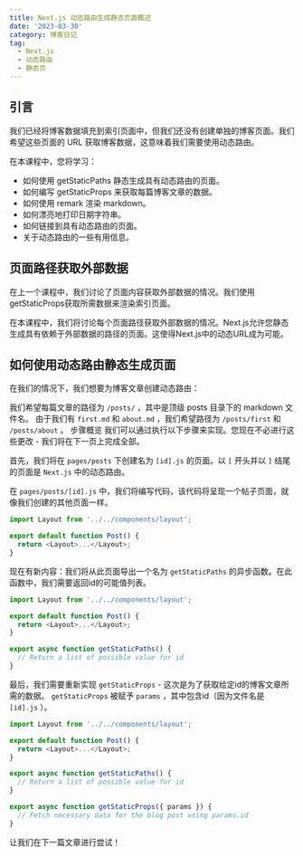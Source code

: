 ```yaml
---
title: Next.js 动态路由生成静态页面概述
date: '2023-03-30'
category: 博客日记
tag:
  - Next.js
  - 动态路由
  - 静态页
---
```


## 引言

我们已经将博客数据填充到索引页面中，但我们还没有创建单独的博客页面。我们希望这些页面的 URL 获取博客数据，这意味着我们需要使用动态路由。

在本课程中，您将学习：

- 如何使用 getStaticPaths 静态生成具有动态路由的页面。
- 如何编写 getStaticProps 来获取每篇博客文章的数据。
- 如何使用 remark 渲染 markdown。
- 如何漂亮地打印日期字符串。
- 如何链接到具有动态路由的页面。
- 关于动态路由的一些有用信息。

## 页面路径获取外部数据

在上一个课程中，我们讨论了页面内容获取外部数据的情况。我们使用getStaticProps获取所需数据来渲染索引页面。

在本课程中，我们将讨论每个页面路径获取外部数据的情况。Next.js允许您静态生成具有依赖于外部数据的路径的页面。这使得Next.js中的动态URL成为可能。

## 如何使用动态路由静态生成页面

在我们的情况下，我们想要为博客文章创建动态路由：

我们希望每篇文章的路径为 `/posts/` ，其中是顶级 posts 目录下的 markdown 文件名。 由于我们有 `first.md` 和 `about.md` ，我们希望路径为 `/posts/first` 和 `/posts/about` 。 步骤概览 我们可以通过执行以下步骤来实现。您现在不必进行这些更改 - 我们将在下一页上完成全部。

首先，我们将在 `pages/posts` 下创建名为 `[id].js` 的页面。以 `[` 开头并以 `]` 结尾的页面是 `Next.js` 中的动态路由。

在 `pages/posts/[id].js` 中，我们将编写代码，该代码将呈现一个帖子页面，就像我们创建的其他页面一样。

```js
import Layout from '../../components/layout';

export default function Post() {
  return <Layout>...</Layout>;
}
```

现在有新内容：我们将从此页面导出一个名为 `getStaticPaths` 的异步函数。在此函数中，我们需要返回id的可能值列表。

```js
import Layout from '../../components/layout';

export default function Post() {
  return <Layout>...</Layout>;
}

export async function getStaticPaths() {
  // Return a list of possible value for id
}
```

最后，我们需要重新实现 `getStaticProps` - 这次是为了获取给定id的博客文章所需的数据。 `getStaticProps` 被赋予 `params` ，其中包含id（因为文件名是 `[id].js` ）。

```js
import Layout from '../../components/layout';

export default function Post() {
  return <Layout>...</Layout>;
}

export async function getStaticPaths() {
  // Return a list of possible value for id
}

export async function getStaticProps({ params }) {
  // Fetch necessary data for the blog post using params.id
}
```
让我们在下一篇文章进行尝试！